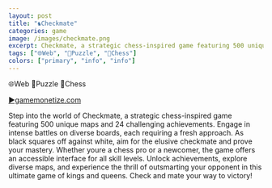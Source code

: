 ```yaml
---
layout: post
title: "♞Checkmate"
categories: game
image: /images/checkmate.png
excerpt: Checkmate, a strategic chess-inspired game featuring 500 unique maps and 24 challenging achievements.
tags: ["🌐Web", "🧩Puzzle", "🏁Chess"]
colors: ["primary", "info", "info"]
---
```


<span class="badge badge-primary">🌐Web</span>
<span class="badge badge-info">🧩Puzzle</span>
<span class="badge badge-info">🏁Chess</span>

<a href="https://html5.gamemonetize.co/j13roxrdn6y423o4vzdjudcmapuox7em/" class="btn btn-primary btn-lg">▶️gamemonetize.com</a>

Step into the world of Checkmate, a strategic chess-inspired game featuring 500 unique maps and 24 challenging achievements. Engage in intense battles on diverse boards, each requiring a fresh approach. As black squares off against white, aim for the elusive checkmate and prove your mastery. Whether youre a chess pro or a newcomer, the game offers an accessible interface for all skill levels. Unlock achievements, explore diverse maps, and experience the thrill of outsmarting your opponent in this ultimate game of kings and queens. Check and mate your way to victory!

